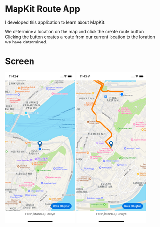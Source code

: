 # MapKit Route App

I developed this application to learn about MapKit.

We determine a location on the map and click the create route button. 
Clicking the button creates a route from our current location to the location we have determined.

# Screen
<img height = 500 width = full src="images/1.png"> <img height = 500 width = full src="images/2.png">
